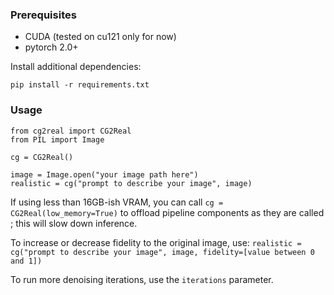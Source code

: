 ### Prerequisites

- CUDA (tested on cu121 only for now)
- pytorch 2.0+

Install additional dependencies:

```
pip install -r requirements.txt
```

### Usage

```
from cg2real import CG2Real
from PIL import Image

cg = CG2Real()

image = Image.open("your image path here")
realistic = cg("prompt to describe your image", image)
```

If using less than 16GB-ish VRAM, you can call `cg = CG2Real(low_memory=True)` to offload pipeline components as they are called ; this will slow down inference.

To increase or decrease fidelity to the original image, use: `realistic = cg("prompt to describe your image", image, fidelity=[value between 0 and 1])`

To run more denoising iterations, use the `iterations` parameter.
